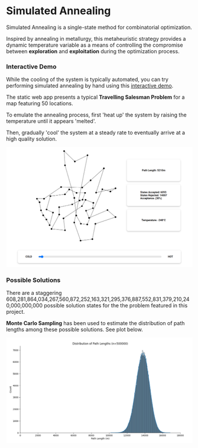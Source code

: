 
# Simulated Annealing


Simulated Annealing is a single-state method for combinatorial optimization.

Inspired by annealing in metallurgy, this metaheuristic strategy provides a dynamic temperature variable as a means of controlling the compromise between **exploration** and **exploitation** during the optimization process.

### Interactive Demo

While the cooling of the system is typically automated, you can try performing simulated annealing by hand using this [interactive demo](https://eeoooue.github.io/simulated-annealing/).

The static web app presents a typical **Travelling Salesman Problem** for a map featuring 50 locations.

To emulate the annealing process, first 'heat up' the system by raising the temperature until it appears 'melted'.

Then, gradually 'cool' the system at a steady rate to eventually arrive at a high quality solution.

![Image](./images/AnnealedExample.png)


### Possible Solutions

There are a staggering 608,281,864,034,267,560,872,252,163,321,295,376,887,552,831,379,210,240,000,000,000 possible solution states for the the problem featured in this project.

**Monte Carlo Sampling** has been used to estimate the distribution of path lengths among these possible solutions. See plot below.



![Image](./images/SampledDistribution.png)
